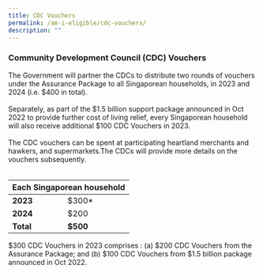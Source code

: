 ```yaml
---
title: CDC Vouchers
permalink: /am-i-eligible/cdc-vouchers/
description: ""
---
```

### Community Development Council (CDC) Vouchers ###

The Government will partner the CDCs to distribute two rounds of vouchers under the Assurance Package to all Singaporean households, in 2023 and 2024 (i.e. $400 in total). <br><br>
Separately, as part of the $1.5 billion support package announced in Oct 2022 to provide further cost of living relief, every Singaporean household will also receive additional $100 CDC Vouchers in 2023.<br><br>
The CDC vouchers can be spent at participating heartland merchants and hawkers, and supermarkets.The CDCs will provide more details on the vouchers subsequently.<br><br>

<table>
<thead>
  <tr>
    <th colspan="2" style="text-align:center; vertical-align:middle"><b>Each Singaporean household</b></th>
  </tr>
</thead>
<tbody>
  <tr>
    <td><b>2023</b></td>
    <td>$300*</td>
  </tr>
  <tr>
    <td><b>2024</b></td>
    <td>$200</td>
	</tr><tr> <td><b>Total</b></td>
	<td><b>$500</b></td></tr>
	<tr></tr>
</tbody>
</table>$300 CDC Vouchers in 2023 comprises : (a) $200 CDC Vouchers from the Assurance Package; and (b) $100 CDC Vouchers from $1.5 billion package announced in Oct 2022.